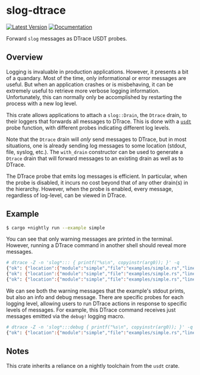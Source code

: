 # slog-dtrace

[![Latest Version]][crates.io] [![Documentation]][docs.rs]

Forward `slog` messages as DTrace USDT probes.

## Overview

Logging is invaluable in production applications. However, it presents a bit of a quandary.
Most of the time, only informational or error messages are useful. But when an application
crashes or is misbehaving, it can be extremely useful to retrieve more verbose logging
information. Unfortunately, this can normally only be accomplished by restarting the process
with a new log level.

This crate allows applications to attach a `slog::Drain`, the `Dtrace` drain, to their
loggers that forwards all messages to DTrace. This is done with a
[`usdt`](https://docs.rs/usdt/latest) probe function, with different probes indicating
different log levels.

Note that the `Dtrace` drain will _only_ send messages to DTrace, but in most situations, one
is already sending log messages to some location (stdout, file, syslog, etc.). The
`with_drain` constructor can be used to generate a `Dtrace` drain that will forward
messages to an existing drain as well as to DTrace.

The DTrace probe that emits log messages is efficient. In particular, when the probe is
disabled, it incurs no cost beyond that of any other drain(s) in the hierarchy. However, when
the probe is enabled, every message, regardless of log-level, can be viewed in DTrace.

## Example

```bash
$ cargo +nightly run --example simple

```

You can see that only warning messages are printed in the terminal. However, running a DTrace
command in another shell should reveal more messages.

```bash
# dtrace -Z -n 'slog*::: { printf("%s\n", copyinstr(arg0)); }' -q
{"ok": {"location":{"module":"simple","file":"examples/simple.rs","line":15},"level":"WARN","timestamp":"2021-10-19T17:55:55.260393409Z","message":"a warning message for everyone","kv":{"cool":true,"key":"value"}}}
{"ok": {"location":{"module":"simple","file":"examples/simple.rs","line":16},"level":"INFO","timestamp":"2021-10-19T17:55:55.260531762Z","message":"info is just for dtrace","kv":{"cool":true,"hello":"from dtrace","key":"value"}}}
{"ok": {"location":{"module":"simple","file":"examples/simple.rs","line":17},"level":"DEBUG","timestamp":"2021-10-19T17:55:55.260579423Z","message":"only dtrace gets debug messages","kv":{"cool":true,"hello":"from dtrace","key":"value"}}}
```

We can see both the warning messages that the example's stdout prints, but also an info and
debug message. There are specific probes for each logging level, allowing users to run DTrace
actions in response to specific levels of messages. For example, this DTrace command receives
just messages emitted via the `debug!` logging macro.

```bash
# dtrace -Z -n 'slog*:::debug { printf("%s\n", copyinstr(arg0)); }' -q
{"ok": {"location":{"module":"simple","file":"examples/simple.rs","line":17},"level":"DEBUG","timestamp":"2021-10-19T17:57:30.578681933Z","message":"only dtrace gets debug messages","kv":{"cool":true,"hello":"from dtrace","key":"value"}}}
```

## Notes

This crate inherits a reliance on a nightly toolchain from the `usdt` crate.

[Latest Version]: https://img.shields.io/crates/v/slog-dtrace.svg
[crates.io]: https://crates.io/crates/slog-dtrace
[Documentation]: https://docs.rs/slog-dtrace/badge.svg
[docs.rs]: https://docs.rs/slog-dtrace
